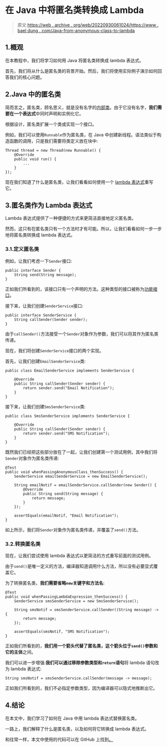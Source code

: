 # 在 Java 中将匿名类转换成 Lambda

> 原文:[https://web . archive . org/web/20220930061024/https://www . bael dung . com/Java-from-anonymous-class-to-lambda](https://web.archive.org/web/20220930061024/https://www.baeldung.com/java-from-anonymous-class-to-lambda)

## 1.概观

在本教程中，我们将学习如何用 Java 将匿名类转换成 lambda 表达式。

首先，我们将从什么是匿名类的背景开始。然后，我们将使用实际例子演示如何回答我们的核心问题。

## 2.Java 中的匿名类

简而言之，匿名类，顾名思义，就是没有名字的[内部类](/web/20221212232312/https://www.baeldung.com/java-nested-classes#non-static-nested-classes)。由于它没有名字，**我们需要在一个表达式**中同时声明和实例化它。

根据设计，匿名类扩展一个类或实现一个接口。

例如，我们可以使用`Runnable`作为匿名类，在 Java 中创建新线程。语法类似于构造函数的调用，只是我们需要将类定义放在块中:

```
Thread thread = new Thread(new Runnable() {
    @Override
    public void run() {
        ...
    }
});
```

现在我们知道了什么是匿名类，让我们看看如何使用一个 [lambda 表达式](/web/20221212232312/https://www.baeldung.com/java-8-lambda-expressions-tips)重写它。

## 3.匿名类作为 Lambda 表达式

Lambda 表达式提供了一种便捷的方式来更简洁直接地定义匿名类。

然而，这只有在匿名类只有一个方法时才有可能。所以，让我们看看如何一步一步地将匿名类转换成 lambda 表达式。

### 3.1.定义匿名类

例如，让我们考虑一下`Sender`接口:

```
public interface Sender {
    String send(String message);
}
```

正如我们所看到的，该接口只有一个声明的方法。这种类型的接口被称为[功能接口](/web/20221212232312/https://www.baeldung.com/java-8-functional-interfaces)。

接下来，让我们创建`SenderService`接口:

```
public interface SenderService {
    String callSender(Sender sender);
}
```

由于`callSender()`方法接受一个`Sender`对象作为参数，我们可以将其作为匿名类传递。

现在，我们将创建`SenderService`接口的两个实现。

首先，让我们创建`EmailSenderService`类:

```
public class EmailSenderService implements SenderService {

    @Override
    public String callSender(Sender sender) {
        return sender.send("Email Notification");
    }
}
```

接下来，让我们创建`SmsSenderService`类:

```
public class SmsSenderService implements SenderService {

    @Override
    public String callSender(Sender sender) {
        return sender.send("SMS Notification");
    }
}
```

既然我们已经把这些部分放在了一起，让我们创建第一个测试用例，其中我们将`Sender`对象作为匿名类传递:

```
@Test
public void whenPassingAnonymousClass_thenSuccess() {
    SenderService emailSenderService = new EmailSenderService();

    String emailNotif = emailSenderService.callSender(new Sender() {
        @Override
        public String send(String message) {
            return message;
        }
    });

    assertEquals(emailNotif, "Email Notification");
}
```

如上所示，我们将`Sender`对象作为匿名类传递，并覆盖了`send()`方法。

### 3.2.转换匿名类

现在，让我们尝试使用 lambda 表达式以更简洁的方式重写前面的测试用例。

由于`send()`是唯一定义的方法，编译器知道调用什么方法，所以没有必要显式覆盖它。

为了转换匿名类，**我们需要省略`new`关键字和方法名**:

```
@Test
public void whenPassingLambdaExpression_thenSuccess() {
    SenderService smsSenderService = new SmsSenderService();

    String smsNotif = smsSenderService.callSender((String message) -> {
        return message;
    });

    assertEquals(smsNotif, "SMS Notification");
}
```

正如我们所看到的，**我们用一个箭头代替了匿名类，这个箭头位于`send()`参数和它的主体**之间。

我们可以进一步增强:**我们可以通过移除参数类型和`return`语句**将 lambda 语句改为 lambda 表达式:

```
String smsNotif = smsSenderService.callSender(message -> message);
```

正如我们所看到的，我们不必指定参数类型，因为编译器可以隐式地推断出它。

## 4.结论

在本文中，我们学习了如何在 Java 中用 lambda 表达式替换匿名类。

一路上，我们解释了什么是匿名类，以及如何将它转换成 lambda 表达式。

和往常一样，本文中使用的代码可以在 GitHub 上找到[。](https://web.archive.org/web/20221212232312/https://github.com/eugenp/tutorials/tree/master/core-java-modules/core-java-lambdas)